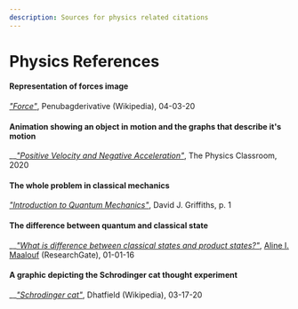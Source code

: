 ```yaml
---
description: Sources for physics related citations
---
```


# Physics References

#### Representation of forces image

[_"Force"_](https://commons.wikimedia.org/wiki/File:Force_examples.svg), Penubagderivative \(Wikipedia\), 04-03-20

#### Animation showing an object in motion and the graphs that describe it's motion

\_\_[_"Positive Velocity and Negative Acceleration"_](https://www.physicsclassroom.com/mmedia/kinema/pvna.cfm), The Physics Classroom, 2020

#### The whole problem in classical mechanics

[_"Introduction to Quantum Mechanics"_](https://www.amazon.ca/Introduction-Quantum-Mechanics-David-Griffiths/dp/0131118927), David J. Griffiths, p. 1

#### The difference between quantum and classical state

\_\_[_"What is difference between classical states and product states?"_](https://www.researchgate.net/post/What_is_difference_between_classical_states_and_product_states),  [Aline I. Maalouf](https://www.researchgate.net/profile/Aline_Maalouf2) \(ResearchGate\), 01-01-16

#### A graphic depicting the Schrodinger cat thought experiment

\_\_[_"Schrodinger cat"_](https://commons.wikimedia.org/w/index.php?curid=4279886), Dhatfield \(Wikipedia\), 03-17-20


